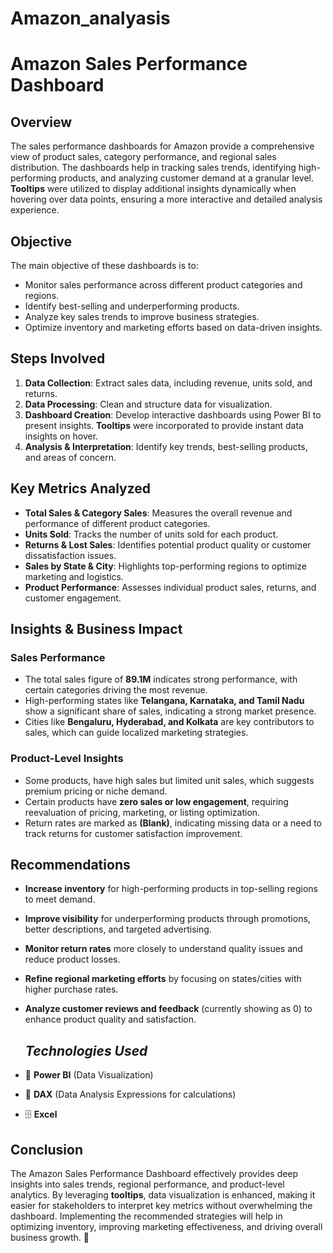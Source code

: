 # Amazon_analyasis

# Amazon Sales Performance Dashboard

## Overview  
The sales performance dashboards for Amazon provide a comprehensive view of product sales, category performance, and regional sales distribution. The dashboards help in tracking sales trends, identifying high-performing products, and analyzing customer demand at a granular level. **Tooltips** were utilized to display additional insights dynamically when hovering over data points, ensuring a more interactive and detailed analysis experience.

## Objective  
The main objective of these dashboards is to:  

- Monitor sales performance across different product categories and regions.  
- Identify best-selling and underperforming products.  
- Analyze key sales trends to improve business strategies.  
- Optimize inventory and marketing efforts based on data-driven insights.  

## Steps Involved  
1. **Data Collection**: Extract sales data, including revenue, units sold, and returns.  
2. **Data Processing**: Clean and structure data for visualization.  
3. **Dashboard Creation**: Develop interactive dashboards using Power BI to present insights. **Tooltips** were incorporated to provide instant data insights on hover.  
4. **Analysis & Interpretation**: Identify key trends, best-selling products, and areas of concern.  

## Key Metrics Analyzed  
- **Total Sales & Category Sales**: Measures the overall revenue and performance of different product categories.  
- **Units Sold**: Tracks the number of units sold for each product.  
- **Returns & Lost Sales**: Identifies potential product quality or customer dissatisfaction issues.  
- **Sales by State & City**: Highlights top-performing regions to optimize marketing and logistics.  
- **Product Performance**: Assesses individual product sales, returns, and customer engagement.  

## Insights & Business Impact  

### Sales Performance  
- The total sales figure of **89.1M** indicates strong performance, with certain categories driving the most revenue.  
- High-performing states like **Telangana, Karnataka, and Tamil Nadu** show a significant share of sales, indicating a strong market presence.  
- Cities like **Bengaluru, Hyderabad, and Kolkata** are key contributors to sales, which can guide localized marketing strategies.  

### Product-Level Insights  
- Some products, have high sales but limited unit sales, which suggests premium pricing or niche demand.  
- Certain products have **zero sales or low engagement**, requiring reevaluation of pricing, marketing, or listing optimization.  
- Return rates are marked as **(Blank)**, indicating missing data or a need to track returns for customer satisfaction improvement.  

## Recommendations  
- **Increase inventory** for high-performing products in top-selling regions to meet demand.  
- **Improve visibility** for underperforming products through promotions, better descriptions, and targeted advertising.  
- **Monitor return rates** more closely to understand quality issues and reduce product losses.  
- **Refine regional marketing efforts** by focusing on states/cities with higher purchase rates.  
- **Analyze customer reviews and feedback** (currently showing as 0) to enhance product quality and satisfaction.

  ## *Technologies Used*  
- 🚀 **Power BI** (Data Visualization)  
- 🔢 **DAX** (Data Analysis Expressions for calculations)  
- 🗄️ **Excel** 

## Conclusion  
The Amazon Sales Performance Dashboard effectively provides deep insights into sales trends, regional performance, and product-level analytics. By leveraging **tooltips**, data visualization is enhanced, making it easier for stakeholders to interpret key metrics without overwhelming the dashboard. Implementing the recommended strategies will help in optimizing inventory, improving marketing effectiveness, and driving overall business growth. 🚀  
